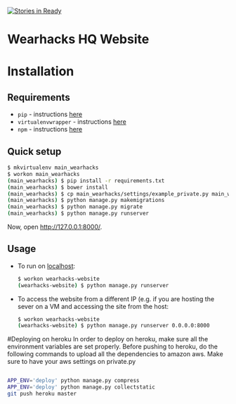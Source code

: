 [![Stories in Ready](https://badge.waffle.io/wearhacks/main_wearhacks.png?label=ready&title=Ready)](https://waffle.io/wearhacks/main_wearhacks)
# Wearhacks HQ Website
# Installation

## Requirements

* `pip` - instructions [here](https://pip.pypa.io/en/latest/installing.html)
* `virtualenvwrapper` - instructions [here](https://virtualenvwrapper.readthedocs.org/en/latest/install.html)
* `npm` - instructions [here](https://docs.npmjs.com/getting-started/installing-node)

## Quick setup


```bash
$ mkvirtualenv main_wearhacks
$ workon main_wearhacks
(main_wearhacks) $ pip install -r requirements.txt
(main_wearhacks) $ bower install
(main_wearhacks) $ cp main_wearhacks/settings/example_private.py main_wearhacks/settings/private.py
(main_wearhacks) $ python manage.py makemigrations
(main_wearhacks) $ python manage.py migrate
(main_wearhacks) $ python manage.py runserver
```

Now, open <http://127.0.0.1:8000/>.

## Usage

* To run on [localhost](http://127.0.0.1:8000/):

    ```bash
    $ workon wearhacks-website
    (wearhacks-website) $ python manage.py runserver
    ```
* To access the website from a different IP (e.g. if you are hosting the sever on a VM and accessing the site from the host:

    ```bash
    $ workon wearhacks-website
    (wearhacks-website) $ python manage.py runserver 0.0.0.0:8000
    ```

    
#Deploying on heroku
In order to deploy on heroku, make sure all the environment variables are set properly. Before pushing to heroku, do the following commands to upload all the dependencies to amazon aws. Make sure to have your aws settings on private.py
  ```bash

  APP_ENV='deploy' python manage.py compress
  APP_ENV='deploy' python manage.py collectstatic
  git push heroku master
  ```
